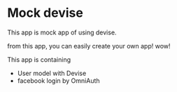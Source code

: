 # Mock devise
This app is mock app of using devise.

from this app, you can easily create your own app! wow!

This app is containing
* User model with Devise
* facebook login by OmniAuth